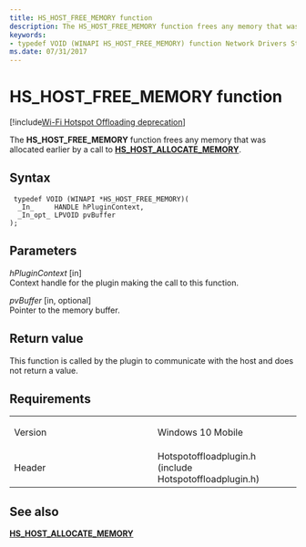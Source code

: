 ```yaml
---
title: HS_HOST_FREE_MEMORY function
description: The HS_HOST_FREE_MEMORY function frees any memory that was allocated earlier by a call to HS_HOST_ALLOCATE_MEMORY.
keywords: 
- typedef VOID (WINAPI HS_HOST_FREE_MEMORY) function Network Drivers Starting with Windows Vista
ms.date: 07/31/2017
---
```


# HS\_HOST\_FREE\_MEMORY function

[!include[Wi-Fi Hotspot Offloading deprecation](../includes/wi-fi-hotspot-offloading-deprecation.md)]


The **HS\_HOST\_FREE\_MEMORY** function frees any memory that was allocated earlier by a call to [**HS\_HOST\_ALLOCATE\_MEMORY**](hs-host-allocate-memory.md).

## Syntax

```ManagedCPlusPlus
 typedef VOID (WINAPI *HS_HOST_FREE_MEMORY)(
  _In_     HANDLE hPluginContext,
  _In_opt_ LPVOID pvBuffer
);
```

## Parameters

*hPluginContext* \[in\]  
Context handle for the plugin making the call to this function.

*pvBuffer* \[in, optional\]  
Pointer to the memory buffer.

## Return value

This function is called by the plugin to communicate with the host and does not return a value.

## Requirements

<table>
<colgroup>
<col width="50%" />
<col width="50%" />
</colgroup>
<tbody>
<tr class="odd">
<td><p>Version</p></td>
<td><p>Windows 10 Mobile</p></td>
</tr>
<tr class="even">
<td><p>Header</p></td>
<td>Hotspotoffloadplugin.h (include Hotspotoffloadplugin.h)</td>
</tr>
</tbody>
</table>

## See also


[**HS\_HOST\_ALLOCATE\_MEMORY**](hs-host-allocate-memory.md)

 

 




